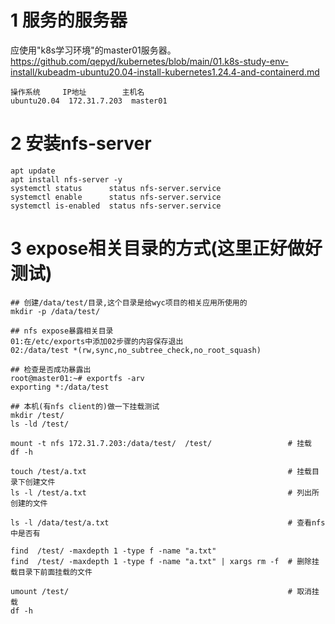 # 1 服务的服务器
应使用"k8s学习环境"的master01服务器。
https://github.com/qepyd/kubernetes/blob/main/01.k8s-study-env-install/kubeadm-ubuntu20.04-install-kubernetes1.24.4-and-containerd.md
```
操作系统     IP地址        主机名
ubuntu20.04  172.31.7.203  master01
```

# 2 安装nfs-server
```
apt update
apt install nfs-server -y
systemctl status      status nfs-server.service 
systemctl enable      status nfs-server.service
systemctl is-enabled  status nfs-server.service
```

# 3 expose相关目录的方式(这里正好做好测试)
```
## 创建/data/test/目录,这个目录是给wyc项目的相关应用所使用的
mkdir -p /data/test/

## nfs expose暴露相关目录
01:在/etc/exports中添加02步骤的内容保存退出
02:/data/test *(rw,sync,no_subtree_check,no_root_squash)

## 检查是否成功暴露出
root@master01:~# exportfs -arv
exporting *:/data/test

## 本机(有nfs client的)做一下挂载测试
mkdir /test/
ls -ld /test/

mount -t nfs 172.31.7.203:/data/test/  /test/                 # 挂载
df -h 

touch /test/a.txt                                             # 挂载目录下创建文件
ls -l /test/a.txt                                             # 列出所创建的文件

ls -l /data/test/a.txt                                        # 查看nfs中是否有

find  /test/ -maxdepth 1 -type f -name "a.txt"                
find  /test/ -maxdepth 1 -type f -name "a.txt" | xargs rm -f  # 删除挂载目录下前面挂载的文件 

umount /test/                                                 # 取消挂载
df -h
```
